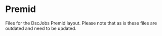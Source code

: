 # Premid
Files for the DscJobs Premid layout. Please note that as is these files are outdated and need to be updated.
